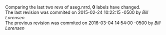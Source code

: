 Comparing the last two revs of aseg.nrrd, __0__ labels have changed.  
The last revision was commited on 2015-02-24 10:22:15 -0500 by _Bill Lorensen_  
The previous revision was commited on 2016-03-04 14:54:00 -0500 by _Bill Lorensen_  
